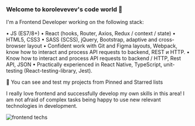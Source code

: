 ### Welcome to korolevevev's code world 🤖

I'm a Frontend Developer working on the following stack:

• JS (ES7/8+)
• React (hooks, Router, Axios, Redux / context / state)
• HTML5, CSS3
• SASS (SCSS), jQuery, Bootstrap, adaptive and cross-browser layout
• Confident work with Git and Figma layouts, Webpack, know how to interact and process API requests to backend, REST и HTTP.
• Know how to interact and process API requests to backend / HTTP, Rest API, JSON
• Practically experienced in React Native, TypeScript, unit-testing (React-testing-library, Jest).

🎨 You can see and test my projects from Pinned and Starred lists

I really love frontend and successfully develop my own skills in this area! I am not afraid of complex tasks being happy to use new relevant technologies in development.

![frontend techs](https://avatars.mds.yandex.net/get-images-cbir/8206582/GIL4f4gc_plSyZTyldecng3595/ocr)
